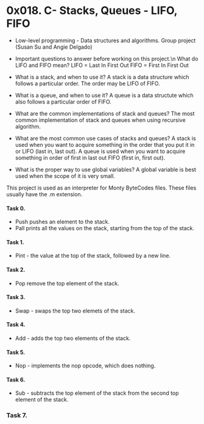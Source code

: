 # 0x018. C- Stacks, Queues - LIFO, FIFO
- Low-level programming - Data structures and algorithms.
Group project (Susan Su and Angie Delgado)

- Important questions to answer before working on this project.\n
What do LIFO and FIFO mean?
LIFO = Last In First Out
FIFO = First In First Out
- What is a stack, and when to use it?
A stack is a data structure which follows a particular order. The order may be
LIFO of FIFO.
- What is a queue, and when to use it?
A queue is a data structute which also follows a particular order of FIFO.
- What are the common implementations of stack and queues?
The most common implementation of stack and queues when using recursive
algorithm.
- What are the most common use cases of stacks and queues?
A stack is used when you want to acquire something in the order that you put it
in or LIFO (last in, last out).
A queue is used when you want to acquire something in order of first in
last out FIFO (first in, first out).
- What is the proper way to use global variables?
A global variable is best used when the scope of it is very small.

This project is used as an interpreter for Monty ByteCodes files.
These files usually have the .m extension.

#### Task 0.
- Push pushes an element to the stack.
- Pall prints all the values on the stack, starting from the top of the stack.
#### Task 1.
- Pint - the value at the top of the stack, followed by a new line.
#### Task 2.
- Pop remove the top element of the stack.
#### Task 3.
- Swap - swaps the top two elemets of the stack.
#### Task 4.
- Add - adds the top two elements of the stack.
#### Task 5.
- Nop - implements the nop opcode, which does nothing.
#### Task 6.
- Sub - subtracts the top element of the stack from the second top element of
the stack.
### Task 7. 